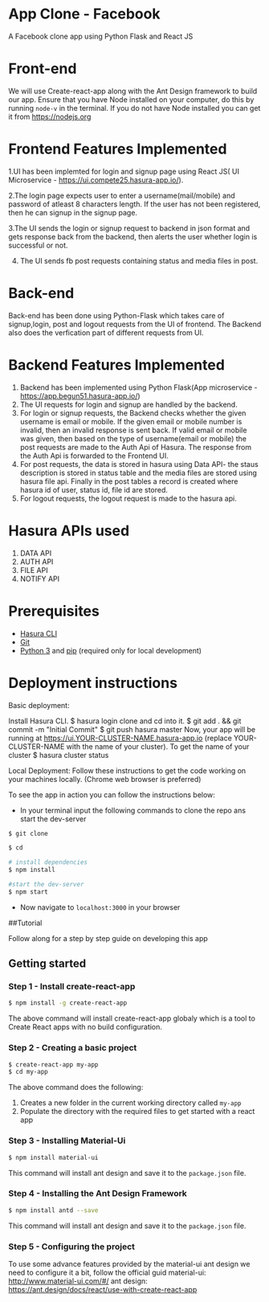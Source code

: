# App Clone - Facebook

A Facebook clone app using Python Flask and React JS

# Front-end

We will use Create-react-app along with the Ant Design framework to build our app. Ensure that you have Node installed on your computer, do this by running `node-v` in the terminal. If you do not have Node installed you can get it from https://nodejs.org

# Frontend Features Implemented
1.UI has been implemted for login and signup page using React JS( UI Microservice - https://ui.compete25.hasura-app.io/). 

2.The login page expects user to enter a username(mail/mobile) and password of atleast 8 characters length. If the user has not been registered, then he can signup in the signup page.

3.The UI sends the login or signup request to backend in json format and gets response back from the backend, then alerts the user whether login is successful or not.

4. The UI sends fb post requests containing status and media files in post.

# Back-end
Back-end has been done using Python-Flask which takes care of signup,login, post and logout requests from the UI of frontend. The Backend also does the verfication part of different requests from UI.

# Backend Features Implemented
1. Backend has been implemented using Python Flask(App microservice - https://app.begun51.hasura-app.io/)
2. The UI requests for login and signup are handled by the backend.
3. For login or signup requests, the Backend checks whether the given username is email or mobile. If the given email or mobile number is invalid, then an invalid response is sent back. If valid email or mobile was given, then based on the type of username(email or  mobile) the post requests are made to the Auth Api of Hasura. The response from the Auth Api is forwarded to the Frontend UI.
3. For post requests, the data is stored in hasura using Data API- the staus description is stored in status table and the media files are stored using hasura file api. Finally in the post tables a record is created where hasura id of user, status id, file id are stored.
4. For logout requests, the logout request is made to the hasura api. 

# Hasura APIs used
1. DATA API
2. AUTH API
3. FILE API
4. NOTIFY API 

# Prerequisites

- [Hasura CLI](https://docs.hasura.io/0.15/manual/install-hasura-cli.html)
- [Git](https://git-scm.com)
- [Python 3](https://www.python.org/downloads/) and [pip](https://pip.pypa.io/en/stable/installing/) (required only for local development)

# Deployment instructions
Basic deployment:

Install Hasura CLI.
$ hasura login
clone and cd into it.
$ git add . && git commit -m "Initial Commit"
$ git push hasura master Now, your app will be running at https://ui.YOUR-CLUSTER-NAME.hasura-app.io (replace YOUR-CLUSTER-NAME with the name of your cluster).
To get the name of your cluster $ hasura cluster status

Local Deployment: Follow these instructions to get the code working on your machines locally. (Chrome web browser is preferred)


To see the app in action you can follow the instructions below:

* In your terminal input the following commands to clone the repo ans start the dev-server

```sh
$ git clone 

$ cd 

# install dependencies
$ npm install

#start the dev-server
$ npm start
```

* Now navigate to `localhost:3000` in your browser


##Tutorial

Follow along for a step by step guide on developing this app

## Getting started

### Step 1 - Install create-react-app

```sh
$ npm install -g create-react-app
```

The above command will install create-react-app globaly which is a tool to Create React apps with no build configuration.

### Step 2 - Creating a basic project

```sh
$ create-react-app my-app
$ cd my-app
```

The above command does the following:

1. Creates a new folder in the current working directory called `my-app`
2. Populate the directory with the required files to get started with a react app

### Step 3 - Installing Material-Ui

```sh
$ npm install material-ui
```
This command will install ant design and save it to the `package.json` file.

### Step 4 - Installing the Ant Design Framework

```sh
$ npm install antd --save
```

This command will install ant design and save it to the `package.json` file.

### Step 5 - Configuring the project

To use some advance features provided by the material-ui ant design we need to configure it a bit, follow the official guid material-ui: http://www.material-ui.com/#/ ant design: https://ant.design/docs/react/use-with-create-react-app


